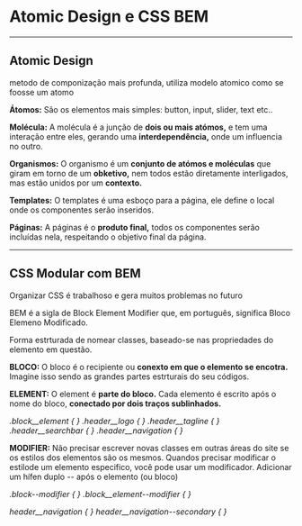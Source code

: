 # Atomic Design e CSS BEM 
----


## Atomic Design 
metodo de componização mais profunda, utiliza modelo atomico como se foosse um atomo

**Átomos:** São os elementos mais simples: button, input, slider, text etc..

**Molécula:** A molécula é a junção de **dois ou mais atómos,** e tem uma interação entre eles, gerando uma **interdependência,** onde  um influencia no outro.

**Organismos:** O organismo é um **conjunto de atómos e moléculas** que giram em torno de um **obketivo,** nem todos estão diretamente interligados, mas estão unidos por um **contexto.**

**Templates:** O templates é uma esboço para a página, ele define o local onde os componentes serão inseridos.

**Páginas:** A páginas é o **produto final,** todos os componentes serão incluídas nela, respeitando o objetivo final da página.

----

## CSS Modular com BEM

Organizar CSS é trabalhoso e gera muitos problemas no futuro

BEM é a sigla de Block Element Modifier que, em português, significa Bloco Elemeno Modificado.

Forma estrturada de nomear classes, baseado-se nas propriedades do elemento em questão.

**BLOCO:** O bloco é o recipiente ou **conexto  em que o elemento se encotra.** Imagine isso sendo as grandes partes estrturais do seu códigos.

**ELEMENT:** O element é **parte do bloco.** Cada elemento é escrito após o nome do bloco, **conectado por dois traços sublinhados.**

*.block__element { }*
*.header__logo { }*
*.header__tagline { }*
*.header__searchbar { }*
*.header__navigation { }*

**MODIFIER:** Não precisar escrever novas classes em outras áreas do site se os estilos dos elementos são os mesmos. Quandos precisar modificar o estilode um elemento especifico, você pode usar um modificador. Adicionar um hífen duplo -- após o elemento (ou bloco)

*.block--modifier { }*
*.block__element--modifier { }*

*header__navigation { }*
*header__navigation--secondary { }*
